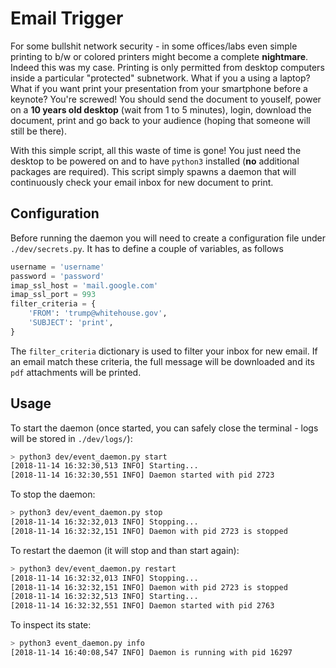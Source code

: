 # Email Trigger

For some bullshit network security - in some offices/labs even simple printing to 
b/w or colored printers might become a complete **nightmare**.
Indeed this was my case. Printing is only permitted from desktop computers inside
a particular "protected" subnetwork. What if you a using a laptop? What if you want
print your presentation from your smartphone before a keynote? You're screwed! You
should send the document to youself, power on a **10 years old desktop** 
(wait from 1 to 5 minutes), login, download the document, print and 
go back to your audience (hoping that someone will still be there).

With this simple script, all this waste of time is gone! You just need the desktop 
to be powered on and to have `python3` installed (**no** additional packages are required). 
This script simply spawns a daemon that will continuously check your email inbox for 
new document to print. 

## Configuration
Before running the daemon you will need to create a configuration file under `./dev/secrets.py`.
It has to define a couple of variables, as follows

```python 
username = 'username'
password = 'password'
imap_ssl_host = 'mail.google.com'
imap_ssl_port = 993
filter_criteria = {
    'FROM': 'trump@whitehouse.gov', 
    'SUBJECT': 'print',
}
```

The `filter_criteria` dictionary is used to filter your inbox for new email. If an email match these
criteria, the full message will be downloaded and its `pdf` attachments will be printed.

## Usage 

To start the daemon (once started, you can safely close the terminal - logs will be 
stored in `./dev/logs/`):
```bash
> python3 dev/event_daemon.py start
[2018-11-14 16:32:30,513 INFO] Starting...
[2018-11-14 16:32:30,551 INFO] Daemon started with pid 2723
```

To stop the daemon:
```bash
> python3 dev/event_daemon.py stop
[2018-11-14 16:32:32,013 INFO] Stopping...
[2018-11-14 16:32:32,151 INFO] Daemon with pid 2723 is stopped
```

To restart the daemon (it will stop and than start again):
```bash
> python3 dev/event_daemon.py restart
[2018-11-14 16:32:32,013 INFO] Stopping...
[2018-11-14 16:32:32,151 INFO] Daemon with pid 2723 is stopped
[2018-11-14 16:32:32,513 INFO] Starting...
[2018-11-14 16:32:32,551 INFO] Daemon started with pid 2763
```

To inspect its state:
```bash
> python3 event_daemon.py info
[2018-11-14 16:40:08,547 INFO] Daemon is running with pid 16297
```
